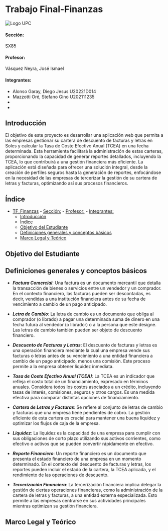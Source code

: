 # Trabajo Final-Finanzas

![Logo UPC](https://static.wikia.nocookie.net/logopedia/images/2/2d/UPC-Logo-Actual.png/revision/latest/scale-to-width-down/384?cb=20230305155749&path-prefix=es)

#### Sección:
SX85
#### Profesor: 
Vásquez Neyra, José Ismael
#### Integrantes:

- Alonso Garay, Diego Jesus U20221D014
- Mazzotti Oré, Stefano Gino U202111235
-
-

## Introducción
El objetivo de este proyecto es desarrollar una aplicación web que permita a las empresas gestionar
su cartera de descuento de facturas y letras en Soles y calcular la Tasa de Coste Efectivo Anual (TCEA)
en una fecha determinada. Esta herramienta facilitará la administración de estas carteras, proporcionando
la capacidad de generar reportes detallados, incluyendo la TCEA, lo que contribuirá a una gestión financiera
más eficiente. La aplicación está diseñada para ofrecer una solución integral, desde la creación de perfiles
seguros hasta la generación de reportes, enfocándose en la necesidad de las empresas de tercerizar la gestión
de su cartera de letras y facturas, optimizando así sus procesos financieros.

## Índice
- [TF\_Finanzas](#tf_finanzas)
      - [Sección:](#sección)
      - [Profesor:](#profesor)
      - [Integrantes:](#integrantes)
  - [Introducción](#introduccion)
  - [Índice](#índice)
  - [Objetivo del Estudiante](#objetivo)
  - [Definiciones generales y conceptos básicos](#definiciones)
  - [Marco Legal y Teórico](#marco_legal)

## Objetivo del Estudiante


## Definiciones generales y conceptos básicos

- ***Factura Comercial***:
Una factura es un documento mercantil que detalla la transacción de bienes o servicios entre un vendedor y un comprador. En el contexto financiero, las facturas pueden ser descontadas, es decir, vendidas a una institución financiera antes de su fecha de vencimiento a cambio de un pago anticipado.

- ***Letra de Cambio***:
La letra de cambio es un documento que obliga al comprador (o librado) a pagar una determinada suma de dinero en una fecha futura al vendedor (o librador) o a la persona que este designe. Las letras de cambio también pueden ser objeto de descuento financiero.

- ***Descuento de Facturas y Letras***:
El descuento de facturas y letras es una operación financiera mediante la cual una empresa vende sus facturas o letras antes de su vencimiento a una entidad financiera a cambio de un pago anticipado, menos una comisión. Este proceso permite a la empresa obtener liquidez inmediata.

- ***Tasa de Coste Efectivo Anual (TCEA)***:
La TCEA es un indicador que refleja el costo total de un financiamiento, expresado en términos anuales. Considera todos los costos asociados a un crédito, incluyendo tasas de interés, comisiones, seguros y otros cargos. Es una medida efectiva para comparar distintas opciones de financiamiento.

- ***Cartera de Letras y Facturas***:
Se refiere al conjunto de letras de cambio y facturas que una empresa tiene pendientes de cobro. La gestión eficiente de esta cartera es crucial para mantener una buena liquidez y optimizar los flujos de caja de la empresa.

- ***Liquidez***:
La liquidez es la capacidad de una empresa para cumplir con sus obligaciones de corto plazo utilizando sus activos corrientes, como efectivo o activos que se pueden convertir rápidamente en efectivo.

- ***Reporte Financiero***:
Un reporte financiero es un documento que presenta el estado financiero de una empresa en un momento determinado. En el contexto del descuento de facturas y letras, los reportes pueden incluir el estado de la cartera, la TCEA aplicada, y el rendimiento de las operaciones de descuento.

- ***Tercerización Financiera***:
La tercerización financiera implica delegar la gestión de ciertas operaciones financieras, como la administración de la cartera de letras y facturas, a una entidad externa especializada. Esto permite a las empresas centrarse en sus actividades principales mientras optimizan su gestión financiera.

## Marco Legal y Teórico
